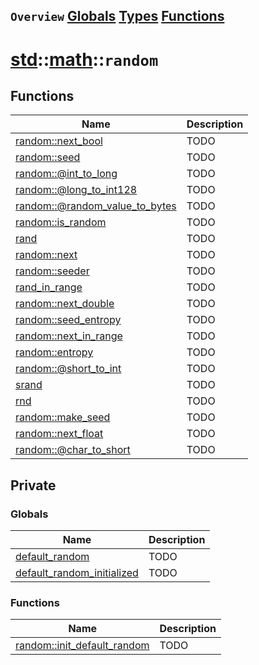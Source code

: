 ## `Overview` [Globals](./globals.md) [Types](./types.md) [Functions](./functions.md)
# [std](./../../std.md)::[math](./../math.md)::`random`
## Functions
|Name|Description|
|----|-----------|
|[random::next_bool](#todo)|TODO|
|[random::seed](#todo)|TODO|
|[random::@int_to_long](#todo)|TODO|
|[random::@long_to_int128](#todo)|TODO|
|[random::@random_value_to_bytes](#todo)|TODO|
|[random::is_random](#todo)|TODO|
|[rand](#todo)|TODO|
|[random::next](#todo)|TODO|
|[random::seeder](#todo)|TODO|
|[rand_in_range](#todo)|TODO|
|[random::next_double](#todo)|TODO|
|[random::seed_entropy](#todo)|TODO|
|[random::next_in_range](#todo)|TODO|
|[random::entropy](#todo)|TODO|
|[random::@short_to_int](#todo)|TODO|
|[srand](#todo)|TODO|
|[rnd](#todo)|TODO|
|[random::make_seed](#todo)|TODO|
|[random::next_float](#todo)|TODO|
|[random::@char_to_short](#todo)|TODO|
## Private
### Globals
|Name|Description|
|----|-----------|
|[default_random](#todo)|TODO|
|[default_random_initialized](#todo)|TODO|
### Functions
|Name|Description|
|----|-----------|
|[random::init_default_random](#todo)|TODO|
